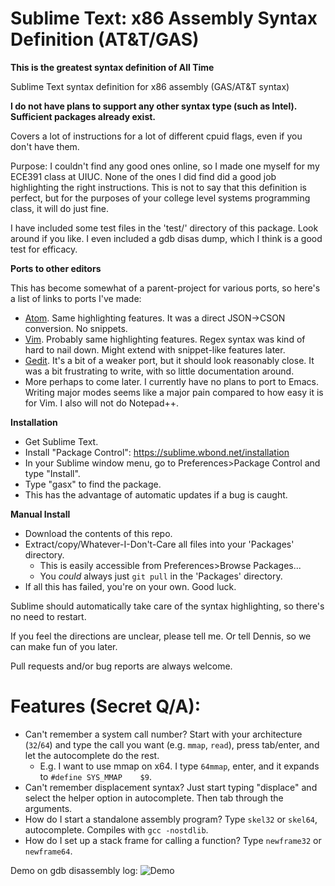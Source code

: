 Sublime Text: x86 Assembly Syntax Definition (AT&T/GAS)
=======================================================

**This is the greatest syntax definition of All Time**

Sublime Text syntax definition for x86 assembly (GAS/AT&T syntax)

**I do not have plans to support any other syntax type (such as Intel). Sufficient packages already exist.**

Covers a lot of instructions for a lot of different cpuid flags, even if you don't have them.

Purpose:  I couldn't find any good ones online, so I made one myself for my ECE391 class at UIUC. None of the ones I did find did a good job highlighting the right instructions. This is not to say that this definition is perfect, but for the purposes of your college level systems programming class, it will do just fine.

I have included some test files in the 'test/' directory of this package. Look around if you like. I even included a gdb disas dump, which I think is a good test for efficacy.

**Ports to other editors**

This has become somewhat of a parent-project for various ports, so here's a list of links to ports I've made:
- [Atom](https://github.com/calculuswhiz/atom-GAS-x86_64-highlighter). Same highlighting features. It was a direct JSON->CSON conversion. No snippets.
- [Vim](https://github.com/calculuswhiz/vim-GAS-x86_64-highlighter). Probably same highlighting features. Regex syntax was kind of hard to nail down. Might extend with snippet-like features later.
- [Gedit](https://github.com/calculuswhiz/gedit-GAS-x86_64-highlighter). It's a bit of a weaker port, but it should look reasonably close. It was a bit frustrating to write, with so little documentation around.
- More perhaps to come later. I currently have no plans to port to Emacs. Writing major modes seems like a major pain compared to how easy it is for Vim. I also will not do Notepad++.

**Installation**

- Get Sublime Text.
- Install "Package Control": https://sublime.wbond.net/installation
- In your Sublime window menu, go to Preferences>Package Control and type "Install".
- Type "gasx" to find the package.
- This has the advantage of automatic updates if a bug is caught.

**Manual Install**

- Download the contents of this repo.
- Extract/copy/Whatever-I-Don't-Care all files into your 'Packages' directory.
    - This is easily accessible from Preferences>Browse Packages...
    - You *could* always just `git pull` in the 'Packages' directory.
- If all this has failed, you're on your own. Good luck.

Sublime should automatically take care of the syntax highlighting, so there's no need to restart.

If you feel the directions are unclear, please tell me. Or tell Dennis, so we can make fun of you later.

Pull requests and/or bug reports are always welcome.

Features (Secret Q/A):
======================
- Can't remember a system call number? Start with your architecture (`32`/`64`) and type the call you want (e.g. `mmap`, `read`), press tab/enter, and let the autocomplete do the rest.
    - E.g. I want to use mmap on x64. I type `64mmap`, enter, and it expands to `#define SYS_MMAP    $9`.
- Can't remember displacement syntax? Just start typing "displace" and select the helper option in autocomplete. Then tab through the arguments.
- How do I start a standalone assembly program? Type `skel32` or `skel64`, autocomplete. Compiles with `gcc -nostdlib`.
- How do I set up a stack frame for calling a function? Type `newframe32` or `newframe64`.

Demo on gdb disassembly log:
![Demo](https://raw.githubusercontent.com/calculuswhiz/Assembly-Syntax-Definition/master/screencap/gdb_demo.png)
